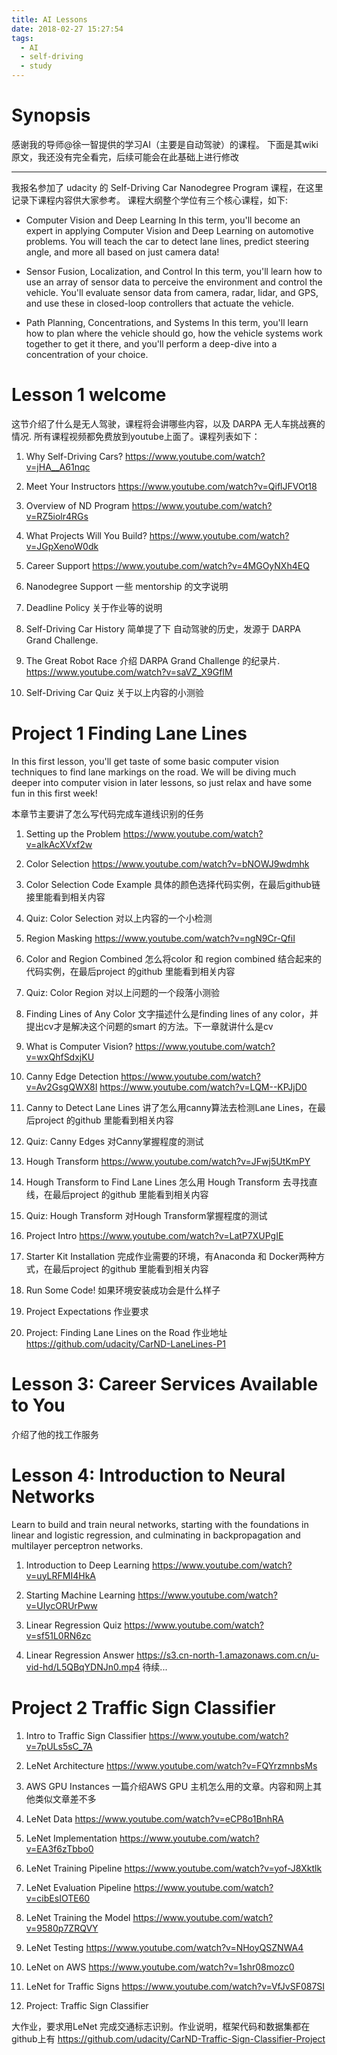 ```yaml
---
title: AI Lessons
date: 2018-02-27 15:27:54
tags:
  - AI
  - self-driving
  - study
---
```


# Synopsis

感谢我的导师@徐一智提供的学习AI（主要是自动驾驶）的课程。
下面是其wiki原文，我还没有完全看完，后续可能会在此基础上进行修改

---

我报名参加了 udacity 的 Self-Driving Car Nanodegree Program 课程，在这里记录下课程内容供大家参考。
课程大纲整个学位有三个核心课程，如下:

* Computer Vision and Deep Learning
In this term, you'll become an expert in applying Computer Vision and Deep Learning on automotive problems. You will teach the car to detect lane lines, predict steering angle, and more all based on just camera data!

* Sensor Fusion, Localization, and Control
In this term, you'll learn how to use an array of sensor data to perceive the environment and control the vehicle. You'll evaluate sensor data from camera, radar, lidar, and GPS, and use these in closed-loop controllers that actuate the vehicle.

* Path Planning, Concentrations, and Systems
In this term, you'll learn how to plan where the vehicle should go, how the vehicle systems work together to get it there, and you'll perform a deep-dive into a concentration of your choice.

 

 

# Lesson 1 welcome

这节介绍了什么是无人驾驶，课程将会讲哪些内容，以及 DARPA 无人车挑战赛的情况. 所有课程视频都免费放到youtube上面了。课程列表如下：

 1. Why Self-Driving Cars?
    https://www.youtube.com/watch?v=jHA__A61nqc

 2. Meet Your Instructors
    https://www.youtube.com/watch?v=QiflJFVOt18

 3. Overview of ND Program
    https://www.youtube.com/watch?v=RZ5iolr4RGs

 4. What Projects Will You Build?
    https://www.youtube.com/watch?v=JGpXenoW0dk

 5. Career Support
    https://www.youtube.com/watch?v=4MGOyNXh4EQ

 6. Nanodegree Support
    一些 mentorship 的文字说明

 7. Deadline Policy
    关于作业等的说明

 8. Self-Driving Car History
    简单提了下 自动驾驶的历史，发源于 DARPA Grand Challenge.

 9. The Great Robot Race
    介绍 DARPA Grand Challenge 的纪录片.
    https://www.youtube.com/watch?v=saVZ_X9GfIM

 10. Self-Driving Car Quiz
    关于以上内容的小测验


# Project 1 Finding Lane Lines

In this first lesson, you'll get taste of some basic computer vision techniques to find lane markings on the road. We will be diving much deeper into computer vision in later lessons, so just relax and have some fun in this first week!

本章节主要讲了怎么写代码完成车道线识别的任务

1. Setting up the Problem
  https://www.youtube.com/watch?v=aIkAcXVxf2w

2. Color Selection
  https://www.youtube.com/watch?v=bNOWJ9wdmhk

3. Color Selection Code Example
  具体的颜色选择代码实例，在最后github链接里能看到相关内容

4. Quiz: Color Selection
  对以上内容的一个小检测

5. Region Masking
  https://www.youtube.com/watch?v=ngN9Cr-QfiI

6. Color and Region Combined
  怎么将color 和 region combined 结合起来的代码实例，在最后project  的github 里能看到相关内容

7. Quiz: Color Region
  对以上问题的一个段落小测验

8. Finding Lines of Any Color
  文字描述什么是finding lines of any color，并提出cv才是解决这个问题的smart 的方法。下一章就讲什么是cv

9. What is Computer Vision?
  https://www.youtube.com/watch?v=wxQhfSdxjKU

10. Canny Edge Detection
  https://www.youtube.com/watch?v=Av2GsgQWX8I
  https://www.youtube.com/watch?v=LQM--KPJjD0

11. Canny to Detect Lane Lines
  讲了怎么用canny算法去检测Lane Lines，在最后project  的github 里能看到相关内容

12. Quiz: Canny Edges
  对Canny掌握程度的测试

13. Hough Transform
  https://www.youtube.com/watch?v=JFwj5UtKmPY

14. Hough Transform to Find Lane Lines
  怎么用 Hough Transform 去寻找直线，在最后project  的github 里能看到相关内容

15. Quiz: Hough Transform
  对Hough Transform掌握程度的测试

16. Project Intro
  https://www.youtube.com/watch?v=LatP7XUPgIE

17. Starter Kit Installation
  完成作业需要的环境，有Anaconda  和 Docker两种方式，在最后project  的github 里能看到相关内容

18. Run Some Code!
  如果环境安装成功会是什么样子

19. Project Expectations
  作业要求

20. Project: Finding Lane Lines on the Road
  作业地址 https://github.com/udacity/CarND-LaneLines-P1

# Lesson 3: Career Services Available to You

介绍了他的找工作服务

# Lesson 4: Introduction to Neural Networks

Learn to build and train neural networks, starting with the foundations in linear and logistic regression, and culminating in backpropagation and multilayer perceptron networks.

1. Introduction to Deep Learning
  https://www.youtube.com/watch?v=uyLRFMI4HkA
 
2. Starting Machine Learning
  https://www.youtube.com/watch?v=UIycORUrPww
 
3. Linear Regression Quiz
  https://www.youtube.com/watch?v=sf51L0RN6zc

4. Linear Regression Answer
  https://s3.cn-north-1.amazonaws.com.cn/u-vid-hd/L5QBqYDNJn0.mp4
  待续...
 

# Project 2 Traffic Sign Classifier

1. Intro to Traffic Sign Classifier
  https://www.youtube.com/watch?v=7pULs5sC_7A

2. LeNet Architecture
  https://www.youtube.com/watch?v=FQYrzmnbsMs

3. AWS GPU Instances
  一篇介绍AWS GPU 主机怎么用的文章。内容和网上其他类似文章差不多

4. LeNet Data
  https://www.youtube.com/watch?v=eCP8o1BnhRA

5. LeNet Implementation
  https://www.youtube.com/watch?v=EA3f6zTbbo0

6. LeNet Training Pipeline
  https://www.youtube.com/watch?v=yof-J8Xktlk

7. LeNet Evaluation Pipeline
  https://www.youtube.com/watch?v=cibEsIOTE60

8. LeNet Training the Model
  https://www.youtube.com/watch?v=9580p7ZRQVY

9. LeNet Testing
  https://www.youtube.com/watch?v=NHoyQSZNWA4

10. LeNet on AWS
  https://www.youtube.com/watch?v=1shr08mozc0

11. LeNet for Traffic Signs
  https://www.youtube.com/watch?v=VfJvSF087SI

12. Project: Traffic Sign Classifier


大作业，要求用LeNet 完成交通标志识别。作业说明，框架代码和数据集都在github上有
https://github.com/udacity/CarND-Traffic-Sign-Classifier-Project
